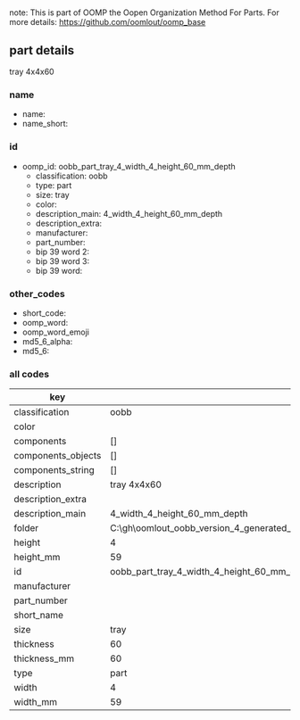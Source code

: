 #   

note: This is part of OOMP the Oopen Organization Method For Parts. For more details: https://github.com/oomlout/oomp_base

##  part details



tray 4x4x60

### name
* name: 
* name_short: 
### id
* oomp_id: oobb_part_tray_4_width_4_height_60_mm_depth
  * classification: oobb
  * type: part
  * size: tray
  * color: 
  * description_main: 4_width_4_height_60_mm_depth
  * description_extra: 
  * manufacturer: 
  * part_number: 
  * bip 39 word 2: 
  * bip 39 word 3: 
  * bip 39 word: 

### other_codes
* short_code: 
* oomp_word: 
* oomp_word_emoji 
* md5_6_alpha: 
* md5_6: 









### all codes 
| key | value |  
| --- | --- |  
| classification | oobb |  
| color |  |  
| components | [] |  
| components_objects | [] |  
| components_string | [] |  
| description | tray 4x4x60 |  
| description_extra |  |  
| description_main | 4_width_4_height_60_mm_depth |  
| folder | C:\gh\oomlout_oobb_version_4_generated_parts\things\oobb_part_tray_4_width_4_height_60_mm_depth |  
| height | 4 |  
| height_mm | 59 |  
| id | oobb_part_tray_4_width_4_height_60_mm_depth |  
| manufacturer |  |  
| part_number |  |  
| short_name |  |  
| size | tray |  
| thickness | 60 |  
| thickness_mm | 60 |  
| type | part |  
| width | 4 |  
| width_mm | 59 |  

